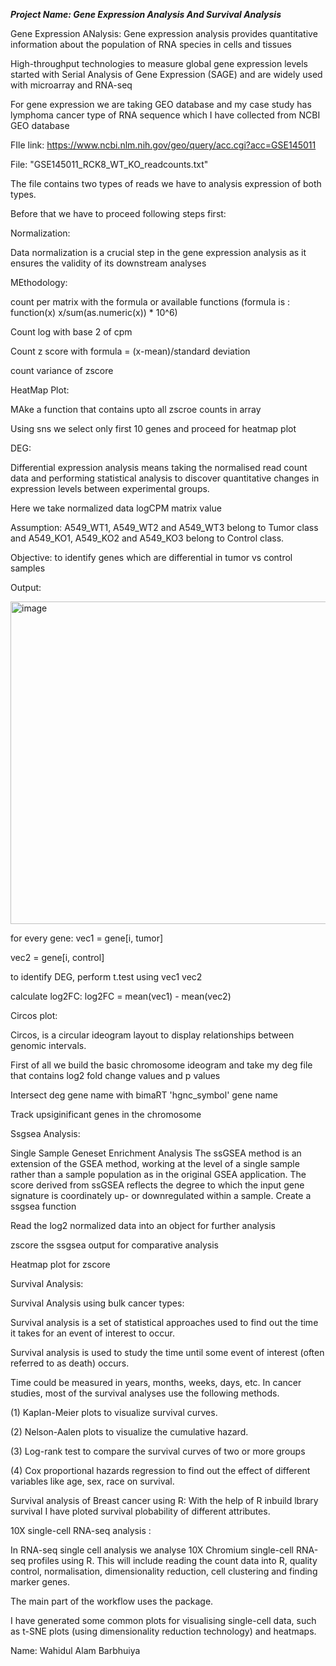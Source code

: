 ***Project Name: Gene Expression Analysis And Survival Analysis***

Gene Expression ANalysis:
Gene expression analysis provides quantitative information about the population of RNA species in cells and tissues

High-throughput technologies to measure global gene expression levels started with Serial Analysis of Gene Expression (SAGE) and 
are widely used with microarray and RNA-seq 

For gene expression we are taking GEO database and my case study has lymphoma cancer type of RNA sequence which I have collected from NCBI GEO database

FIle link: https://www.ncbi.nlm.nih.gov/geo/query/acc.cgi?acc=GSE145011

File: "GSE145011_RCK8_WT_KO_readcounts.txt"

The file contains two types of reads we have to analysis expression of both types.

Before that we have to proceed following steps first:

Normalization:

Data normalization is a crucial step in the gene expression analysis as it ensures the validity of its downstream analyses

MEthodology:

count per matrix with the formula or available functions (formula is : function(x) x/sum(as.numeric(x)) * 10^6)

Count log with base 2 of cpm 

Count z score with formula = (x-mean)/standard deviation 

count variance of zscore

HeatMap Plot:

MAke a function that contains upto all zscroe counts in array 

Using sns we select only first 10 genes and proceed for heatmap plot

DEG:

Differential expression analysis means taking the normalised read count data and performing statistical analysis to discover 
quantitative changes in expression levels between experimental groups.

Here we take normalized data logCPM matrix value 

Assumption: A549_WT1, A549_WT2 and A549_WT3 belong to Tumor class and A549_KO1, A549_KO2 and
A549_KO3 belong to Control class.

Objective: to identify genes which are differential in tumor vs control samples

Output:

<img width="516" alt="image" src="https://user-images.githubusercontent.com/107881646/197228148-f4b38d9f-dc68-47e2-9ba9-0a6622f80a6f.png">

for every gene:
vec1 = gene[i, tumor]

vec2 = gene[i, control]

to identify DEG,
perform t.test using vec1 vec2

calculate log2FC:
log2FC = mean(vec1) - mean(vec2)

Circos plot:

Circos, is a circular ideogram layout to display relationships between genomic intervals.

First of all we build the basic chromosome  ideogram
and take my deg file that contains log2 fold change values and p values

Intersect deg gene name  with bimaRT 'hgnc_symbol' gene name 

Track upsiginificant genes in the chromosome

Ssgsea Analysis:

Single Sample Geneset Enrichment Analysis The ssGSEA method is an extension of the GSEA method, working at the level of a single sample rather than a sample population as in the original GSEA application. The score derived from ssGSEA reflects the degree to which the input gene signature is coordinately up- or downregulated within a sample.
 Create a ssgsea function
 
Read the log2 normalized data into an object for further analysis

zscore the ssgsea output for comparative analysis

Heatmap plot for zscore 

Survival Analysis:

Survival Analysis using bulk cancer types:

Survival analysis is a set of statistical approaches used to find out the time it takes for an event of interest to occur. 

Survival analysis is used to study the time until some event of interest (often referred to as death) occurs. 

Time could be measured in years, months, weeks, days, etc. In cancer studies, most of the survival analyses use the following methods. 

  (1) Kaplan-Meier plots to visualize survival curves. 
  
  (2) Nelson-Aalen plots to visualize the cumulative hazard. 
  
  (3) Log-rank test to compare the survival curves of two or more groups 
  
  (4) Cox proportional hazards regression to find out the effect of different variables like age, sex, race on survival.
  
Survival analysis of Breast cancer using R:
 With the help of  R inbuild lbrary survival I have ploted survival plobability of different attributes. 

10X single-cell RNA-seq analysis :

In RNA-seq single cell analysis we  analyse 10X Chromium single-cell RNA-seq profiles using R. 
This will include reading the count data into R, quality control, normalisation, dimensionality reduction, cell clustering and finding marker genes. 

The main part of the workflow uses the package. 

I have generated some  common plots for visualising single-cell data, such as t-SNE plots (using dimensionality reduction technology) and heatmaps. 


Name:
Wahidul Alam Barbhuiya
